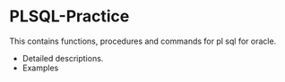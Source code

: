 # PLSQL-Practice
This contains functions, procedures and commands for pl sql for oracle.

- Detailed descriptions.
- Examples
